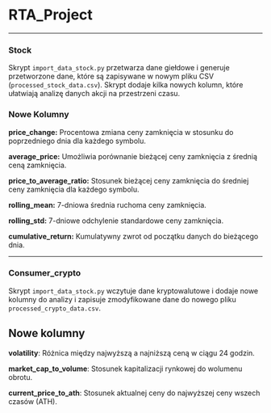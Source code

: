 # RTA_Project
-------
### Stock
Skrypt `import_data_stock.py` przetwarza dane giełdowe i generuje przetworzone dane, które są zapisywane w nowym pliku CSV (`processed_stock_data.csv`). Skrypt dodaje kilka nowych kolumn, które ułatwiają analizę danych akcji na przestrzeni czasu.

### **Nowe Kolumny**

**price_change:**
Procentowa zmiana ceny zamknięcia w stosunku do poprzedniego dnia dla każdego symbolu.

**average_price:**
Umożliwia porównanie bieżącej ceny zamknięcia z średnią ceną zamknięcia.

**price_to_average_ratio:**
Stosunek bieżącej ceny zamknięcia do średniej ceny zamknięcia dla każdego symbolu.

**rolling_mean:**
7-dniowa średnia ruchoma ceny zamknięcia.

**rolling_std:**
7-dniowe odchylenie standardowe ceny zamknięcia.

**cumulative_return:**
Kumulatywny zwrot od początku danych do bieżącego dnia.

------
### Consumer_crypto
Skrypt `import_data_stock.py` wczytuje dane kryptowalutowe i dodaje nowe kolumny do analizy i zapisuje zmodyfikowane dane do nowego pliku `processed_crypto_data.csv`.

## Nowe kolumny

**volatility**:
Różnica między najwyższą a najniższą ceną w ciągu 24 godzin.

**market_cap_to_volume**:
Stosunek kapitalizacji rynkowej do wolumenu obrotu.

**current_price_to_ath**:
Stosunek aktualnej ceny do najwyższej ceny wszech czasów (ATH).
